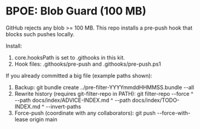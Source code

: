 # BPOE: Blob Guard (100 MB)

GitHub rejects any blob >= 100 MB. This repo installs a pre-push hook that blocks such pushes locally.

Install:
  1) core.hooksPath is set to .githooks in this kit.
  2) Hook files: .githooks/pre-push and .githooks/pre-push.ps1

If you already committed a big file (example paths shown):
  1) Backup:
       git bundle create ../pre-filter-YYYYmmddHHMMSS.bundle --all
  2) Rewrite history (requires git-filter-repo in PATH):
       git filter-repo --force ^
         --path docs/index/ADVICE-INDEX.md ^
         --path docs/index/TODO-INDEX.md ^
         --invert-paths
  3) Force-push (coordinate with any collaborators):
       git push --force-with-lease origin main
